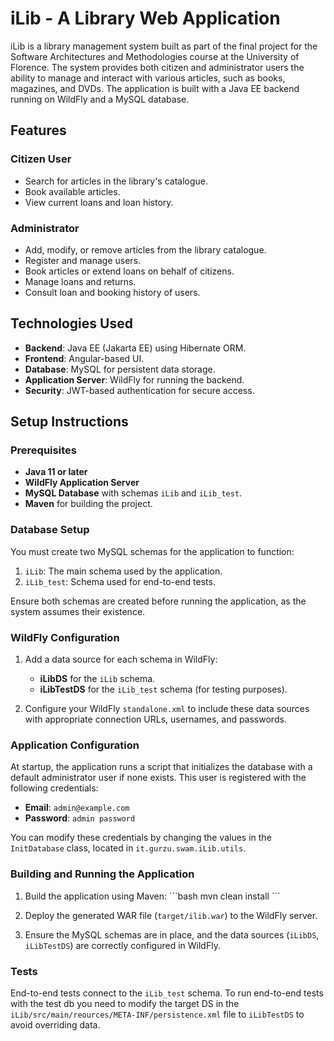 
# iLib - A Library Web Application

iLib is a library management system built as part of the final project for the Software Architectures and Methodologies course at the University of Florence. The system provides both citizen and administrator users the ability to manage and interact with various articles, such as books, magazines, and DVDs. The application is built with a Java EE backend running on WildFly and a MySQL database.

## Features

### Citizen User
- Search for articles in the library's catalogue.
- Book available articles.
- View current loans and loan history.

### Administrator
- Add, modify, or remove articles from the library catalogue.
- Register and manage users.
- Book articles or extend loans on behalf of citizens.
- Manage loans and returns.
- Consult loan and booking history of users.

## Technologies Used

- **Backend**: Java EE (Jakarta EE) using Hibernate ORM.
- **Frontend**: Angular-based UI.
- **Database**: MySQL for persistent data storage.
- **Application Server**: WildFly for running the backend.
- **Security**: JWT-based authentication for secure access.

## Setup Instructions

### Prerequisites
- **Java 11 or later**
- **WildFly Application Server**
- **MySQL Database** with schemas `iLib` and `iLib_test`.
- **Maven** for building the project.

### Database Setup

You must create two MySQL schemas for the application to function:
1. `iLib`: The main schema used by the application.
2. `iLib_test`: Schema used for end-to-end tests.

Ensure both schemas are created before running the application, as the system assumes their existence.

### WildFly Configuration

1. Add a data source for each schema in WildFly:
   - **iLibDS** for the `iLib` schema.
   - **iLibTestDS** for the `iLib_test` schema (for testing purposes).

2. Configure your WildFly `standalone.xml` to include these data sources with appropriate connection URLs, usernames, and passwords.

### Application Configuration

At startup, the application runs a script that initializes the database with a default administrator user if none exists. This user is registered with the following credentials:
- **Email**: `admin@example.com`
- **Password**: `admin password`

You can modify these credentials by changing the values in the `InitDatabase` class, located in `it.gurzu.swam.iLib.utils`.

### Building and Running the Application

1. Build the application using Maven:
   \`\`\`bash
   mvn clean install
   \`\`\`

2. Deploy the generated WAR file (`target/ilib.war`) to the WildFly server.

3. Ensure the MySQL schemas are in place, and the data sources (`iLibDS`, `iLibTestDS`) are correctly configured in WildFly.

### Tests

End-to-end tests connect to the `iLib_test` schema. To run end-to-end tests with the test db you need to modify the target DS in the `iLib/src/main/reources/META-INF/persistence.xml` file to `iLibTestDS` to avoid overriding data.
